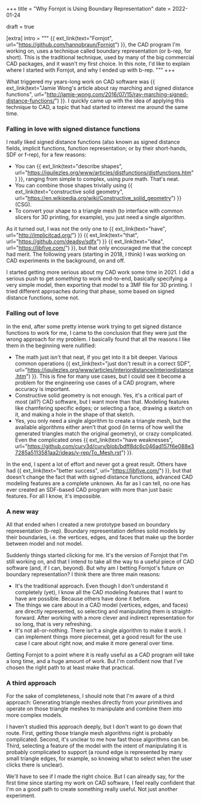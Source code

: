 +++
title = "Why Fornjot is Using Boundary Representation"
date  = 2022-01-24

draft = true

[extra]
intro = """
{{ ext_link(text="Fornjot", url="https://github.com/hannobraun/Fornjot") }}, the CAD program I'm working on, uses a technique called boundary representation (or b-rep, for short). This is the traditional technique, used by many of the big commercial CAD packages, and it wasn't my first choice. In this note, I'd like to explain where I started with Fornjot, and why I ended up with b-rep.
"""
+++

What triggered my years-long work on CAD software was {{ ext_link(text="Jamie Wong's article about ray marching and signed distance functions", url="http://jamie-wong.com/2016/07/15/ray-marching-signed-distance-functions/") }}. I quickly came up with the idea of applying this technique to CAD, a topic that had started to interest me around the same time.


### Falling in love with signed distance functions

I really liked signed distance functions (also known as signed distance fields, implicit functions, function representation; or by their short-hands, SDF or f-rep), for a few reasons:

- You can {{ ext_link(text="describe shapes", url="https://iquilezles.org/www/articles/distfunctions/distfunctions.htm") }}, ranging from simple to complex, using pure math. That's neat.
- You can combine those shapes trivially using {{ ext_link(text="constructive solid geometry", url="https://en.wikipedia.org/wiki/Constructive_solid_geometry") }} (CSG).
- To convert your shape to a triangle mesh (to interface with common slicers for 3D printing, for example), you just need a single algorithm.

As it turned out, I was not the only one to {{ ext_link(text="have", url="http://implicitcad.org/") }} {{ ext_link(text="that", url="https://github.com/deadsy/sdfx") }} {{ ext_link(text="idea", url="https://libfive.com/") }}, but that only encouraged me that the concept had merit. The following years (starting in 2018, I think) I was working on CAD experiments in the background, on and off.

I started getting more serious about my CAD work some time in 2021. I did a serious push to get *something* to work end-to-end, basically specifying a very simple model, then exporting that model to a 3MF file for 3D printing. I tried different approaches during that phase, some based on signed distance functions, some not.


### Falling out of love

In the end, after some pretty intense work trying to get signed distance functions to work for me, I came to the conclusion that they were just the wrong approach for my problem. I basically found that all the reasons I like them in the beginning were nullified:

- The math just isn't that neat, if you get into it a bit deeper. Various common operations {{ ext_link(text="just don't result in a correct SDF", url="https://iquilezles.org/www/articles/interiordistance/interiordistance.htm") }}. This is fine for many use cases, but I could see it become a problem for the engineering use cases of a CAD program, where accuracy is important.
- Constructive solid geometry is not enough. Yes, it's a critical part of most (all?) CAD software, but I want more than that. Modeling features like chamfering specific edges; or selecting a face, drawing a sketch on it, and making a hole in the shape of that sketch.
- Yes, you only need a single algorithm to create a triangle mesh, but the available algorithms either aren't that good (in terms of how well the generated triangles match the original geometry), or crazy complicated. Even the complicated ones {{ ext_link(text="have weaknesses", url="https://github.com/curv3d/curv/blob/bdff8dc6c046ad157f6e088e37285a5113581aa2/ideas/v-rep/To_Mesh.rst") }}.

In the end, I spent a lot of effort and never got a great result. Others have had {{ ext_link(text="better success", url="https://libfive.com/") }}, but that doesn't change the fact that with signed distance functions, advanced CAD modeling features are a complete unknown. As far as I can tell, no one has ever created an SDF-based CAD program with more than just basic features. For all I know, it's impossible.


### A new way

All that ended when I created a new prototype based on boundary representation (b-rep). Boundary representation defines solid models by their boundaries, i.e. the vertices, edges, and faces that make up the border between model and not model.

Suddenly things started clicking for me. It's the version of Fornjot that I'm still working on, and that I intend to take all the way to a useful piece of CAD software (and, if I can, beyond). But why am I betting Fornjot's future on boundary representation? I think there are three main reasons:

- It's the traditional approach. Even though I don't understand it completely (yet), I know all the CAD modeling features that I want to have are possible. Because others have done it before.
- The things we care about in a CAD model (vertices, edges, and faces) are directly represented, so selecting and manipulating them is straight-forward. After working with a more clever and indirect representation for so long, that is very refreshing.
- It's not all-or-nothing. There isn't a single algorithm to make it work. I can implement things more piecemeal, get a good result for the use case I care about right now, and make it more general over time.

Getting Fornjot to a point where it is really useful as a CAD program will take a long time, and a huge amount of work. But I'm confident now that I've chosen the right path to at least make that practical.


### A third approach

For the sake of completeness, I should note that I'm aware of a third approach: Generating triangle meshes directly from your primitives and operate on those triangle meshes to manipulate and combine them into more complex models.

I haven't studied this approach deeply, but I don't want to go down that route. First, getting those triangle mesh algorithms right is probably complicated. Second, it's unclear to me how fast those algorithms can be. Third, selecting a feature of the model with the intent of manipulating it is probably complicated to support (a round edge is represented by many small triangle edges, for example, so knowing what to select when the user clicks there is unclear).

We'll have to see if I made the right choice. But I can already say, for the first time since starting my work on CAD software, I feel really confident that I'm on a good path to create something really useful. Not just another experiment.
